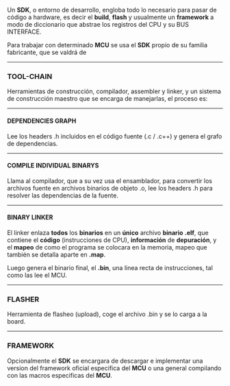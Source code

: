 Un **SDK**, o entorno de desarrollo, engloba todo lo necesario para pasar de código a hardware, es decir el **build**, **flash** y usualmente un **framework** a modo de diccionario que abstrae los registros del CPU y su BUS INTERFACE.

Para trabajar con determinado **MCU** se usa el **SDK** propio de su familia fabricante, que se valdrá de

---
### TOOL-CHAIN
Herramientas de construcción, compilador, assembler y linker, y un sistema de construcción maestro que se encarga de manejarlas, el proceso es:

---
#### DEPENDENCIES GRAPH
Lee los headers .h incluidos en el código fuente (.c / .c++) y genera el grafo de dependencias.

---
#### COMPILE INDIVIDUAL BINARYS
Llama al compilador, que a su vez usa el ensamblador, para convertir los archivos fuente en archivos binarios de objeto .o, lee los headers .h para resolver las dependencias de la fuente.

---
#### BINARY LINKER
El linker enlaza **todos** los **binarios** en un **único** archivo **binario** **.elf**, que contiene el **código** (instrucciones de CPU), **información** de **depuración**, y el **mapeo** de como el programa se colocara en la memoria, mapeo que también se detalla aparte en **.map**. 

Luego genera el binario final, el **.bin**, una linea recta de instrucciones, tal como las lee el MCU.

---
### FLASHER
Herramienta de flasheo (upload), coge el archivo .bin y se lo carga a la board.

---
### FRAMEWORK
Opcionalmente el **SDK** se encargara de descargar e implementar una version del framework oficial especifica del **MCU** o una general compilando con las macros especificas del **MCU**.

